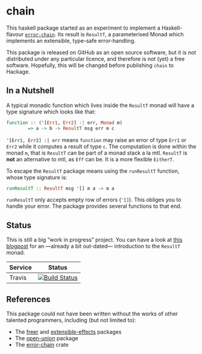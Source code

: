 # chain

This haskell package started as an experiment to implement a Haskell-flavour
[`error-chain`](https://crates.io/crates/error-chain). Its result is `ResultT`,
a parameterised Monad which implements an extensible, type-safe error-handling.

This package is released on GitHub as an open source software, but it is not
distributed under any particular licence, and therefore is not (yet) a free
software. Hopefully, this will be changed before publishing `chain` to Hackage.

## In a Nutshell

A typical monadic function which lives inside the `ResultT` monad will have a
type signature which looks like that:

```haskell
function :: ('[Err1, Err2] :| err, Monad m)
        => a -> b -> ResultT msg err m c
```

`'[Err1, Err2] :| err` means `function` may raise an error of type `Err1` or
`Err2` while it computes a result of type `c`. The computation is done within
the monad `m`, that is `ResultT` can be part of a monad stack a la
mtl. `ResultT` is **not** an alternative to mtl, as `Eff` can be. It is a more
flexible `EitherT`.

To escape the `ResultT` package means using the `runResultT` function, whose
type signature is:

```haskell
runResultT :: ResultT msg '[] m a -> m a
```

`runResultT` only accepts empty row of errors (`'[]`). This obliges you to
handle your error. The package provides several functions to that end.

## Status

This is still a big “work in progress” project. You can have a look at [this
blogpost](http://lthms.xyz/blog/extensible-type-safe-error-handling) for an
—already a bit out-dated— introduction to the `ResultT` monad.

| Service | Status |
| ------- | ------ |
| Travis  | [![Build Status](https://travis-ci.org/lethom/chain.svg?branch=master)](https://travis-ci.org/lethom/chain) |

## References

This package could not have been written without the works of other talented
programmers, including (but not limited to):

- The [freer](https://hackage.haskell.org/package/freer) and
  [extensible-effects](https://hackage.haskell.org/package/extensible-effects)
  packages
- The [open-union](https://hackage.haskell.org/package/open-union) package
- The [error-chain](https://crates.io/crates/error-chain) crate

